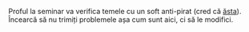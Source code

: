 Proful la seminar va verifica temele cu un soft anti-pirat (cred că [ăsta](http://theory.stanford.edu/~aiken/moss/)). Încearcă să nu trimiți problemele așa cum sunt aici, ci să le modifici.

